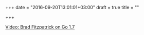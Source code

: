 +++
date = "2016-09-20T13:01:01+03:00"
draft = true
title = ""

+++

<p><a href="https://www.youtube.com/watch?feature=youtu.be&v=8cQcPnzfkLk">Video: Brad Fitzpatrick on Go 1.7 </a></p>
